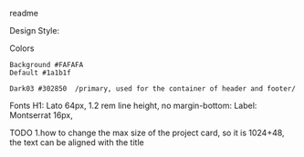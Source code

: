 readme

Design Style:

Colors
    
    Background #FAFAFA
    Default #1a1b1f

    Dark03 #302850  /primary, used for the container of header and footer/


Fonts
    H1: Lato 64px, 1.2 rem line height, no margin-bottom: 
    Label: Montserrat 16px, 



TODO
1.how to change the max size of the project card, so it is 1024+48, the text can be aligned with the title